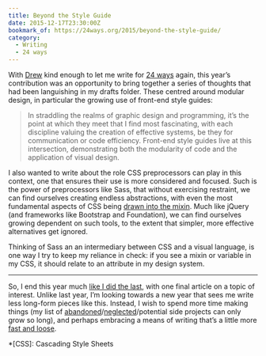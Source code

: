 ```yaml
---
title: Beyond the Style Guide
date: 2015-12-17T23:30:00Z
bookmark_of: https://24ways.org/2015/beyond-the-style-guide/
category:
  - Writing
  - 24 ways
---
```

With [Drew][1] kind enough to let me write for [24 ways][2] again, this year’s contribution was an opportunity to bring together a series of thoughts that had been languishing in my drafts folder. These centred around modular design, in particular the growing use of front-end style guides:

> In straddling the realms of graphic design and programming, it’s the point at which they meet that I find most fascinating, with each discipline valuing the creation of effective systems, be they for communication or code efficiency. Front-end style guides live at this intersection, demonstrating both the modularity of code and the application of visual design.

I also wanted to write about the role CSS preprocessors can play in this context, one that ensures their use is more considered and focused. Such is the power of preprocessors like Sass, that without exercising restraint, we can find ourselves creating endless abstractions, with even the most fundamental aspects of CSS being [drawn into the mixin][3]. Much like jQuery (and frameworks like Bootstrap and Foundation), we can find ourselves growing dependent on such tools, to the extent that simpler, more effective alternatives get ignored.

Thinking of Sass an an intermediary between CSS and a visual language, is one way I try to keep my reliance in check: if you see a mixin or variable in my CSS, it should relate to an attribute in my design system.

***

So, I end this year much [like I did the last][4], with one final article on a topic of interest. Unlike last year, I’m looking towards a new year that sees me write less long-form pieces like this. Instead, I wish to spend more time making things (my list of [abandoned][5]/[neglected][6]/potential side projects can only grow so long), and perhaps embracing a means of writing that’s a little more [fast and loose][7].

*[CSS]: Cascading Style Sheets

[1]: https://allinthehead.com/
[2]: https://24ways.org/2015/
[3]: https://css-tricks.com/snippets/sass/bem-mixins/
[4]: /2014/12/naming_things
[5]: https://github.com/paulrobertlloyd/barebones
[6]: https://github.com/bradshawsguide/website
[7]: https://alistapart.com/column/write-what-you-know-now
